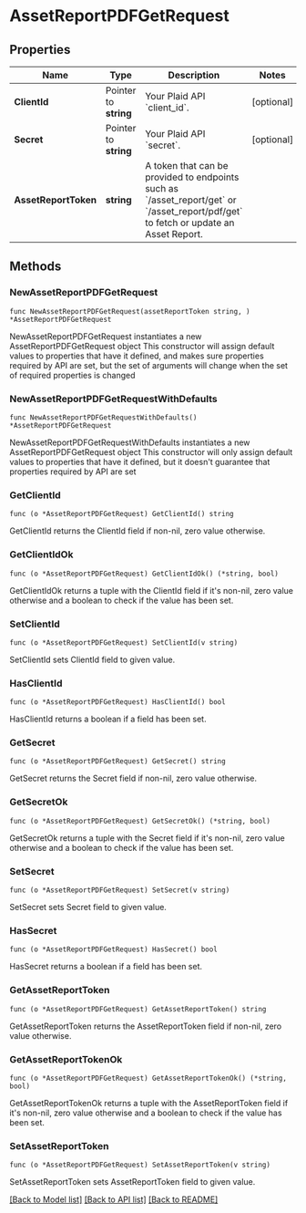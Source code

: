 # AssetReportPDFGetRequest

## Properties

Name | Type | Description | Notes
------------ | ------------- | ------------- | -------------
**ClientId** | Pointer to **string** | Your Plaid API &#x60;client_id&#x60;. | [optional] 
**Secret** | Pointer to **string** | Your Plaid API &#x60;secret&#x60;. | [optional] 
**AssetReportToken** | **string** | A token that can be provided to endpoints such as &#x60;/asset_report/get&#x60; or &#x60;/asset_report/pdf/get&#x60; to fetch or update an Asset Report. | 

## Methods

### NewAssetReportPDFGetRequest

`func NewAssetReportPDFGetRequest(assetReportToken string, ) *AssetReportPDFGetRequest`

NewAssetReportPDFGetRequest instantiates a new AssetReportPDFGetRequest object
This constructor will assign default values to properties that have it defined,
and makes sure properties required by API are set, but the set of arguments
will change when the set of required properties is changed

### NewAssetReportPDFGetRequestWithDefaults

`func NewAssetReportPDFGetRequestWithDefaults() *AssetReportPDFGetRequest`

NewAssetReportPDFGetRequestWithDefaults instantiates a new AssetReportPDFGetRequest object
This constructor will only assign default values to properties that have it defined,
but it doesn't guarantee that properties required by API are set

### GetClientId

`func (o *AssetReportPDFGetRequest) GetClientId() string`

GetClientId returns the ClientId field if non-nil, zero value otherwise.

### GetClientIdOk

`func (o *AssetReportPDFGetRequest) GetClientIdOk() (*string, bool)`

GetClientIdOk returns a tuple with the ClientId field if it's non-nil, zero value otherwise
and a boolean to check if the value has been set.

### SetClientId

`func (o *AssetReportPDFGetRequest) SetClientId(v string)`

SetClientId sets ClientId field to given value.

### HasClientId

`func (o *AssetReportPDFGetRequest) HasClientId() bool`

HasClientId returns a boolean if a field has been set.

### GetSecret

`func (o *AssetReportPDFGetRequest) GetSecret() string`

GetSecret returns the Secret field if non-nil, zero value otherwise.

### GetSecretOk

`func (o *AssetReportPDFGetRequest) GetSecretOk() (*string, bool)`

GetSecretOk returns a tuple with the Secret field if it's non-nil, zero value otherwise
and a boolean to check if the value has been set.

### SetSecret

`func (o *AssetReportPDFGetRequest) SetSecret(v string)`

SetSecret sets Secret field to given value.

### HasSecret

`func (o *AssetReportPDFGetRequest) HasSecret() bool`

HasSecret returns a boolean if a field has been set.

### GetAssetReportToken

`func (o *AssetReportPDFGetRequest) GetAssetReportToken() string`

GetAssetReportToken returns the AssetReportToken field if non-nil, zero value otherwise.

### GetAssetReportTokenOk

`func (o *AssetReportPDFGetRequest) GetAssetReportTokenOk() (*string, bool)`

GetAssetReportTokenOk returns a tuple with the AssetReportToken field if it's non-nil, zero value otherwise
and a boolean to check if the value has been set.

### SetAssetReportToken

`func (o *AssetReportPDFGetRequest) SetAssetReportToken(v string)`

SetAssetReportToken sets AssetReportToken field to given value.



[[Back to Model list]](../README.md#documentation-for-models) [[Back to API list]](../README.md#documentation-for-api-endpoints) [[Back to README]](../README.md)


